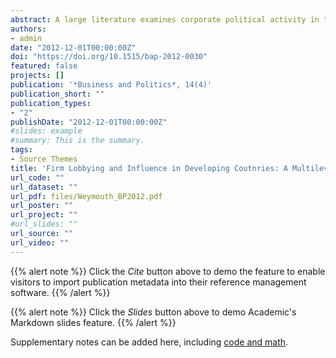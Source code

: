```yaml
---
abstract: A large literature examines corporate political activity in the United States, but much less is known about firms’ lobbying activities and policy influence in developing countries. I argue that firm-level heterogeneity helps explain firms’ political behavior, while political institutions shape policymakers’ incentives to respond to business interests. The empirical analysis relies on the World Bank's Enterprise Survey, which covers over 20,000 firms operating in 42 developing and transition countries, to examine the determinants of lobbying and perceived policy influence. Multilevel estimates support the hypotheses that lobbying and influence increase with the firm's size and market power. Additionally, I find that firms report greater policy influence in democracies than in non-democracies.
authors:
- admin
date: "2012-12-01T00:00:00Z"
doi: "https://doi.org/10.1515/bap-2012-0030"
featured: false
projects: []
publication: '*Business and Politics*, 14(4)'
publication_short: ""
publication_types:
- "2"
publishDate: "2012-12-01T00:00:00Z"
#slides: example
#summary: This is the summary.
tags:
- Source Themes
title: 'Firm Lobbying and Influence in Developing Coutnries: A Multilevel Approach'
url_code: ""
url_dataset: ""
url_pdf: files/Weymouth_BP2012.pdf
url_poster: ""
url_project: ""
#url_slides: ""
url_source: ""
url_video: ""
---
```


{{% alert note %}}
Click the *Cite* button above to demo the feature to enable visitors to import publication metadata into their reference management software.
{{% /alert %}}

{{% alert note %}}
Click the *Slides* button above to demo Academic's Markdown slides feature.
{{% /alert %}}

Supplementary notes can be added here, including [code and math](https://sourcethemes.com/academic/docs/writing-markdown-latex/).
